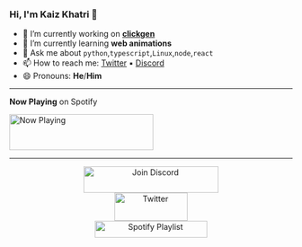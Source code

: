 ### Hi, I'm Kaiz Khatri 👋

- 🔭 I’m currently working on **[clickgen](https://github.com/KaizIqbal/clickgen)**
- 🌱 I’m currently learning **web animations**
- 💬 Ask me about `python`,`typescript`,`Linux`,`node`,`react`
- 📫 How to reach me: [Twitter](https://twitter.com/ful1e5_) &squf; [Discord](https://discord.gg/6T5nDNt)
- 😄 Pronouns: **He**/**Him**

---

**Now Playing** on Spotify

<a href="https://kaiz.vercel.app/now-playing?open">
    <img src="https://kaiz.vercel.app/now-playing" width="256" height="64" alt="Now Playing">
</a>

---

<div align="center" style="display:flex; flex-direction:column; justify-content:center; align-items:center;" >
    <a href="#">
        <img src="https://github.com/KaizIqbal/KaizIqbal/blob/master/assets/Discord.svg" width="240px" height="47px" alt="Join Discord">
    </a>    
    <a href="#">
        <img src="https://github.com/KaizIqbal/KaizIqbal/blob/master/assets/Twitter.svg" width="130px" height="50px" alt="Twitter">
    </a>
    <a href="#">
        <img src="https://github.com/KaizIqbal/KaizIqbal/blob/master/assets/Spotify.svg" width="200px" height="30px" alt="Spotify Playlist">
    </a>

</div>
